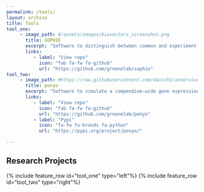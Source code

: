 ```yaml
---
permalink: /tools/
layout: archive
title: Tools
tool_one:
     - image_path: #/assets/images/biovectors_screenshot.png
       title: SOPHIE
       excerpt: "Software to distinguish between common and experiment-specific transcriptional signals."
       links:
          - label: "View repo"
            icon: "fab fa-fw fa-github"
            url: "https://github.com/greenelab/sophie"
tool_two:
     - image_path: #https://raw.githubusercontent.com/danich1/annorxiver/65ee4a556ab69f2308e5e4d9192905e8cfec3728/figure_generation/output/Figure_2.png
       title: ponyo
       excerpt: "Software to simulate a compendium-wide gene expression data using a variational autoencoder (VAE)."
       links:
          - label: "View repo"
            icon: "fab fa-fw fa-github"
            url: "https://github.com/greenelab/ponyo"
		  - label: "Pypi"
			icon: "fa-fw fa-brands fa-python"
			url: "https://pypi.org/project/ponyo/"

---
```


## Research Projects

{% include feature_row id="tool_one" type="left"%}
{% include feature_row id="tool_two" type="right"%}